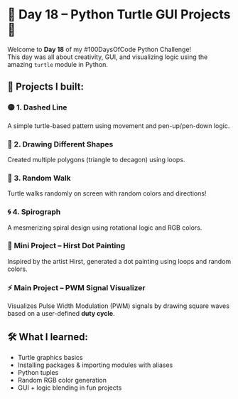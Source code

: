 # 🎨 Day 18 – Python Turtle GUI Projects 🐢

Welcome to **Day 18** of my #100DaysOfCode Python Challenge!  
This day was all about creativity, GUI, and visualizing logic using the amazing `turtle` module in Python.


## 🚀 Projects I built:

### 🟡 1. Dashed Line
A simple turtle-based pattern using movement and pen-up/pen-down logic.

### 🔷 2. Drawing Different Shapes
Created multiple polygons (triangle to decagon) using loops.

### 🎲 3. Random Walk
Turtle walks randomly on screen with random colors and directions!

### 🌀 4. Spirograph
A mesmerizing spiral design using rotational logic and RGB colors.

### 🎨 Mini Project – Hirst Dot Painting
Inspired by the artist Hirst, generated a dot painting using loops and random colors.

### ⚡ Main Project – PWM Signal Visualizer
Visualizes Pulse Width Modulation (PWM) signals by drawing square waves based on a user-defined **duty cycle**.


## 🛠️ What I learned:
- Turtle graphics basics
- Installing packages & importing modules with aliases
- Python tuples
- Random RGB color generation
- GUI + logic blending in fun projects

